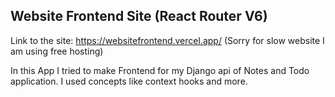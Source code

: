 ## Website Frontend Site (React Router V6)
Link to the site: https://websitefrontend.vercel.app/   (Sorry for slow website I am using free hosting)


In this App I tried to make Frontend for my Django api of Notes and Todo application.
I used concepts like context hooks and more.
